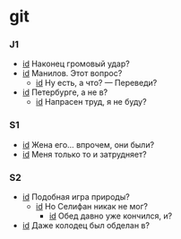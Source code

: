 # git

### J1

- [id](#aac99d06-0b7f-39f8-be14-2a65ce39eb81) Наконец громовый удар?
- [id](#8bc8e7bc-a9eb-37ac-aeb5-81679366ce72) Манилов. Этот вопрос?
    - [id](#7b275db3-4bd7-3e94-8c1a-0e127f383188) Ну есть, а что? — Переведи?
- [id](#6f8ff398-f06c-30fc-9c23-169831b80f91) Петербурге, а не в?
    - [id](#5867a77b-5310-3107-888a-53e23f3bd86a) Напрасен труд, я не буду?

### S1

- [id](#4a878c64-2d6f-3023-9ebf-4a279023cbb8) Жена его… впрочем, они были?
- [id](#ecddf812-586a-36b2-bfbc-f11a8ba55fe7) Меня только то и затрудняет?

### S2

- [id](#61815e30-44cf-3d57-a237-c8815c0d0163) Подобная игра природы?
    - [id](#573f7367-f599-310f-b3da-f32718002c79) Но Селифан никак не мог?
        - [id](#905c3afd-9c26-3c6b-b135-abac27edcd61) Обед давно уже кончился, и?
- [id](#84c48ba4-93d7-35f5-b94b-308486a7f590) Даже колодец был обделан в?

